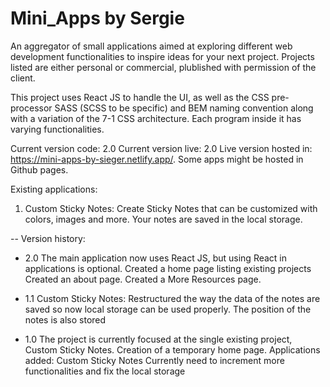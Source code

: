 # Mini_Apps by Sergie

An aggregator of small applications aimed at exploring different web development functionalities to inspire ideas for your next project. Projects listed are either personal or commercial, plublished with permission of the client.

This project uses React JS to handle the UI, as well as the CSS pre-processor SASS (SCSS to be specific) and BEM naming convention along with a variation of the 7-1 CSS architecture.
Each program inside it has varying functionalities.

Current version code: 2.0
Current version live: 2.0
Live version hosted in: https://mini-apps-by-sieger.netlify.app/. Some apps might be hosted in Github pages.

Existing applications:

1. Custom Sticky Notes: Create Sticky Notes that can be customized with colors, images and more. Your notes are saved in the local storage.

-- Version history:

- 2.0 The main application now uses React JS, but using React in applications is optional.
  Created a home page listing existing projects
  Created an about page.
  Created a More Resources page.

- 1.1
  Custom Sticky Notes: Restructured the way the data of the notes are saved so now local storage can be used properly. The position of the notes is also stored

- 1.0
  The project is currently focused at the single existing project, Custom Sticky Notes.
  Creation of a temporary home page.
  Applications added: Custom Sticky Notes
  Currently need to increment more functionalities and fix the local storage
